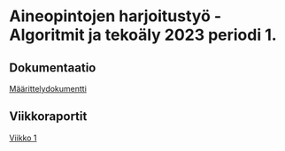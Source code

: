 # Aineopintojen harjoitustyö - Algoritmit ja tekoäly 2023 periodi 1.


## Dokumentaatio

[Määrittelydokumentti](dokumentaatio/maarittely.md)


## Viikkoraportit

[Viikko 1](dokumentaatio/viikko01.md)
